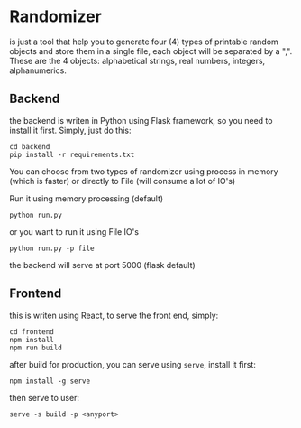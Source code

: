 # Randomizer
is just a tool that help you to generate four (4) types of printable random objects and store them in a single file, each object will be separated by a ",". These are the 4 objects: alphabetical strings, real numbers, integers, alphanumerics.

## Backend
the backend is writen in Python using Flask framework, so you need to install it first. Simply, just do this:
```
cd backend
pip install -r requirements.txt
```
You can choose from two types of randomizer using process in memory (which is faster) or directly to File (will consume a lot of IO's)

Run it using memory processing (default)
```
python run.py
```
or you want to run it using File IO's
```
python run.py -p file
```

the backend will serve at port 5000 (flask default)

## Frontend
this is writen using React, to serve the front end, simply:
```
cd frontend
npm install
npm run build
```
after build for production, you can serve using `serve`, install it first:
```
npm install -g serve
```
then serve to user:
```
serve -s build -p <anyport>
```
